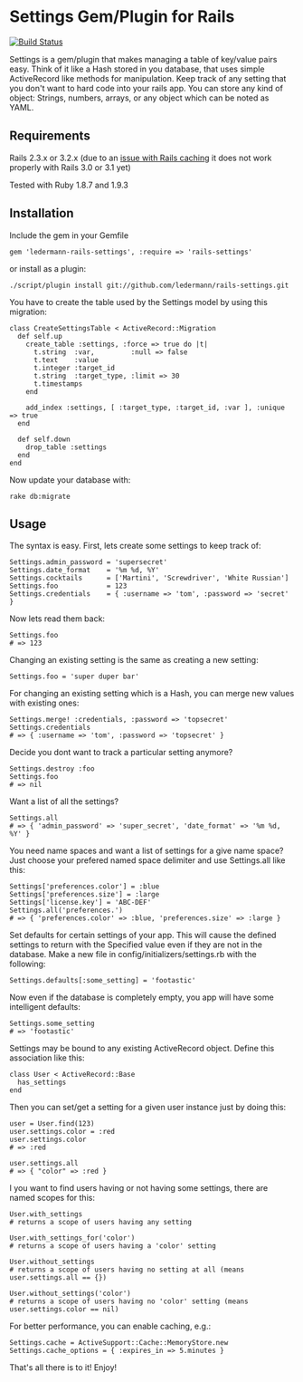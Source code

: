 # Settings Gem/Plugin for Rails

[![Build Status](https://secure.travis-ci.org/ledermann/rails-settings.png)](http://travis-ci.org/ledermann/rails-settings)

Settings is a gem/plugin that makes managing a table of key/value pairs easy. Think of it like a Hash stored in you database, that uses simple ActiveRecord like methods for manipulation. Keep track of any setting that you don't want to hard code into your rails app. You can store any kind of object: Strings, numbers, arrays, or any object which can be noted as YAML.


## Requirements

Rails 2.3.x or 3.2.x (due to an [issue with Rails caching](https://github.com/rails/rails/pull/2010) it does not work properly with Rails 3.0 or 3.1 yet)

Tested with Ruby 1.8.7 and 1.9.3


## Installation

Include the gem in your Gemfile

    gem 'ledermann-rails-settings', :require => 'rails-settings'

or install as a plugin:

    ./script/plugin install git://github.com/ledermann/rails-settings.git


You have to create the table used by the Settings model by using this migration:

    class CreateSettingsTable < ActiveRecord::Migration
      def self.up
        create_table :settings, :force => true do |t|
          t.string  :var,         :null => false
          t.text    :value
          t.integer :target_id
          t.string  :target_type, :limit => 30
          t.timestamps
        end

        add_index :settings, [ :target_type, :target_id, :var ], :unique => true
      end

      def self.down
        drop_table :settings
      end
    end
    
Now update your database with:

    rake db:migrate

## Usage

The syntax is easy. First, lets create some settings to keep track of:

    Settings.admin_password = 'supersecret'
    Settings.date_format    = '%m %d, %Y'
    Settings.cocktails      = ['Martini', 'Screwdriver', 'White Russian']
    Settings.foo            = 123
    Settings.credentials    = { :username => 'tom', :password => 'secret' }

Now lets read them back:

    Settings.foo
    # => 123

Changing an existing setting is the same as creating a new setting:

    Settings.foo = 'super duper bar'

For changing an existing setting which is a Hash, you can merge new values with existing ones:

    Settings.merge! :credentials, :password => 'topsecret'
    Settings.credentials
    # => { :username => 'tom', :password => 'topsecret' }

Decide you dont want to track a particular setting anymore?

    Settings.destroy :foo
    Settings.foo
    # => nil

Want a list of all the settings?

    Settings.all
    # => { 'admin_password' => 'super_secret', 'date_format' => '%m %d, %Y' }

You need name spaces and want a list of settings for a give name space? Just choose your prefered named space delimiter and use Settings.all like this:

    Settings['preferences.color'] = :blue
    Settings['preferences.size'] = :large
    Settings['license.key'] = 'ABC-DEF'
    Settings.all('preferences.')
    # => { 'preferences.color' => :blue, 'preferences.size' => :large }

Set defaults for certain settings of your app.  This will cause the defined settings to return with the
Specified value even if they are not in the database.  Make a new file in config/initializers/settings.rb
with the following:

    Settings.defaults[:some_setting] = 'footastic'
  
Now even if the database is completely empty, you app will have some intelligent defaults:

    Settings.some_setting
    # => 'footastic'

Settings may be bound to any existing ActiveRecord object. Define this association like this:

    class User < ActiveRecord::Base
      has_settings
    end

Then you can set/get a setting for a given user instance just by doing this:

    user = User.find(123)
    user.settings.color = :red
    user.settings.color
    # => :red
    
    user.settings.all
    # => { "color" => :red }

I you want to find users having or not having some settings, there are named scopes for this:

    User.with_settings
    # returns a scope of users having any setting
    
    User.with_settings_for('color')
    # returns a scope of users having a 'color' setting
  
    User.without_settings
    # returns a scope of users having no setting at all (means user.settings.all == {})
    
    User.without_settings('color')
    # returns a scope of users having no 'color' setting (means user.settings.color == nil)

For better performance, you can enable caching, e.g.:

    Settings.cache = ActiveSupport::Cache::MemoryStore.new
    Settings.cache_options = { :expires_in => 5.minutes }

That's all there is to it! Enjoy!
